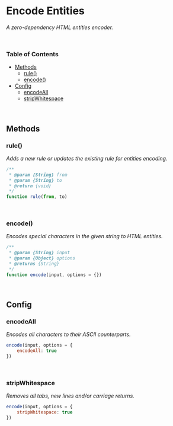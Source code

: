 # Encode Entities

*A zero-dependency HTML entities encoder.*

<br>

### Table of Contents
<!--generated by TOC-->
  * [Methods](#methods)
    * [rule&#40;&#41;](#rule)
    * [encode&#40;&#41;](#encode)
  * [Config](#config)
    * [encodeAll](#encodeall)
    * [stripWhitespace](#stripwhitespace)
<!--/generated by TOC-->

<br>

## Methods

### rule()

*Adds a new rule or updates the existing rule for entities encoding.*

```javascript
/**
 * @param {String} from
 * @param {String} to
 * @return {void}
 */
function rule(from, to)
```

<br>

### encode()

*Encodes special characters in the given string to HTML entities.*

```javascript
/**
 * @param {String} input
 * @param {Object} options
 * @returns {String}
 */
function encode(input, options = {})
```

<br>

## Config

### encodeAll

*Encodes all characters to their ASCII counterparts.*

```javascript
encode(input, options = {
	encodeAll: true
})
```

<br>

### stripWhitespace

*Removes all tabs, new lines and/or carriage returns.*

```javascript
encode(input, options = {
	stripWhitespace: true
})
```
